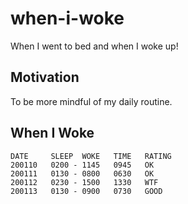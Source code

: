 # when-i-woke
When I went to bed and when I woke up!

## Motivation

To be more mindful of my daily routine.

## When I Woke

```when-i-woke
DATE     SLEEP  WOKE   TIME   RATING
200110   0200 - 1145   0945   OK
200111   0130 - 0800   0630   OK
200112   0230 - 1500   1330   WTF
200113   0130 - 0900   0730   GOOD
```

